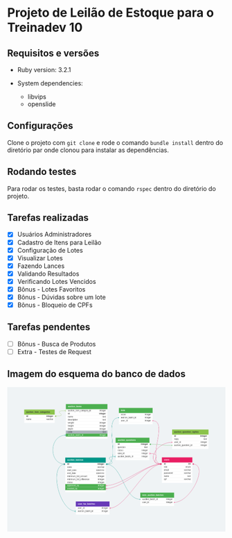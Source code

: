 # Projeto de Leilão de Estoque para o Treinadev 10


## Requisitos e versões
* Ruby version: 3.2.1

* System dependencies: 
  - libvips 
  - openslide 

## Configurações

 Clone o projeto com `git clone` e rode o comando `bundle install` dentro do diretório par onde clonou para instalar as dependências.

## Rodando testes

Para rodar os testes, basta rodar o comando `rspec` dentro do diretório do projeto.

## Tarefas realizadas

- [x] Usuários Administradores
- [x] Cadastro de Itens para Leilão
- [x] Configuração de Lotes
- [x] Visualizar Lotes
- [x] Fazendo Lances
- [x] Validando Resultados
- [x] Verificando Lotes Vencidos
- [x] Bônus - Lotes Favoritos
- [x] Bônus - Dúvidas sobre um lote
- [x] Bônus - Bloqueio de CPFs

## Tarefas pendentes

- [ ] Bônus - Busca de Produtos
- [ ] Extra - Testes de Request
## Imagem do esquema do banco de dados

![image](database-schema.png)